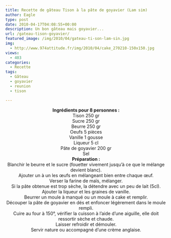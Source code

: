 ```yaml
---
title: Recette de gâteau Tison à la pâte de goyavier (Lam sim)
author: Eagle
type: post
date: 2010-04-17T04:08:55+00:00
description: Un bon gâteau mais goyavier...
url: /gateau-tison-goyavier/
featured_image: /img/2010/04/gateau-ti-son-lam-sin.jpg
img:
  - http://www.974attitude.fr/img/2010/04/cake_270210-150x150.jpg
views:
  - 403
categories:
  - Recette
tags:
  - Gâteau
  - goyavier
  - reunion
  - tison

---
```

<center>
  <strong>Ingrédients pour 8 personnes :</strong>
</center>


  


<center>
  Tison 250 gr<br /> Sucre 250 gr<br /> Beurre 250 gr<br /> Oeufs 5 pièces<br /> Vanille 1 gousse<br /> Liqueur 5 cl<br /> Pâte de goyavier 200 gr<br /> Sel
</center>


  


<center>
  <strong>Préparation :</strong>
</center>


  


<center>
  Blanchir le beurre et le sucre (fouetter vivement jusqu&rsquo;à ce que le mélange devient blanc).<br /> Ajouter un à un les œufs en mélangeant bien entre chaque œuf.<br /> Verser la farine de maïs, mélanger.<br /> Si la pâte obtenue est trop sèche, la détendre avec un peu de lait (5cl).<br /> Ajouter la liqueur et les graines de vanille.<br /> Beurrer un moule à manqué ou un moule à cake et remplir.<br /> Découper la pâte de goyavier en dés et enfoncer légèrement dans le moule rempli.<br /> Cuire au four à 150°, vérifier la cuisson à l&rsquo;aide d&rsquo;une aiguille, elle doit ressortir sèche et chaude.<br /> Laisser refroidir et démouler.<br /> Servir nature ou accompagné d&rsquo;une crème anglaise.
</center>